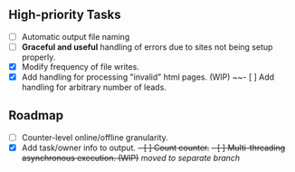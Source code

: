 ## High-priority Tasks
- [ ] Automatic output file naming
- [ ] **Graceful and useful** handling of errors due to sites not being setup properly.
- [x] Modify frequency of file writes. 
- [x] Add handling for processing "invalid" html pages. (WIP)
~~- [ ] Add handling for arbitrary number of leads.

## Roadmap
- [ ] Counter-level online/offline granularity.
- [x] Add task/owner info to output.
~~- [ ] Count counter.~~
~~- [ ] Multi-threading asynchronous execution. (WIP)~~ *moved to separate branch*
